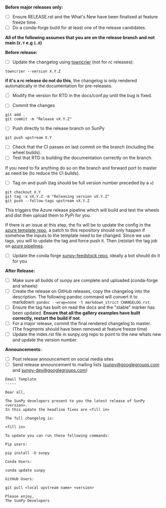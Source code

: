 **Before major releases only:**
- [ ] Ensure RELEASE.rst and the What's New have been finalised at feature freeze time.
- [ ] Do a conda-forge build for at least one of the release candidates.

**All of the following assumes that you are on the release branch and not main (`X.Y` e.g `1.0`)**

**Before release:**

- [ ] Update the changelog using [towncrier](https://pypi.org/project/towncrier/) (not for rc releases):
```
towncrier --version X.Y.Z
```
**if it's a rc release do not do this**, the changelog is only rendered automatically in the documentation for pre-releases.

- [ ] Modify the version for RTD in the docs/conf.py until the bug is fixed.

- [ ] Commit the changes
```
git add .
git commit -m "Release vX.Y.Z"
```

- [ ] Push directly to the release branch on SunPy
```
git push upstream X.Y
```
- [ ] Check that the CI passes on last commit on the branch (including the wheel builds).
- [ ] Test that RTD is building the documentation correctly on the branch.

If you need to fix anything do so on the branch and forward port to master as need be (to reduce the CI builds).

- [ ] Tag on and push (tag should be full version number preceded by a `v`)
```
git checkout X.Y
git tag -a vX.Y.Z -m "Releasing version vX.Y.Z"
git push --follow-tags upstream vX.Y.Z
```
This triggers the Azure release pipeline which will build and test the wheels and dist then upload them to PyPi for you.


If there is an issue at this step, the fix will be to update the config in the [azure template repo](https://github.com/OpenAstronomy/azure-pipelines-templates), a patch to this repository should only happen if somehow the inputs to the template need to be changed.
Since we use tags, you will to update the tag and force push it.
Then (re)start the tag job on [azure pipelines](https://dev.azure.com/sunpy/sunpy/_build?definitionId=4).

- [ ] Update the conda forge [sunpy-feedstock repo](https://github.com/conda-forge/sunpy-feedstock), ideally a bot should do it for you

**After Release:**
- [ ] Make sure all builds of sunpy are complete and uploaded (conda-forge and wheels)
- [ ] Create the release on GitHub releases, copy the changelog into the description. The following pandoc command will convert it to markdown: `pandoc --wrap=none -t markdown_strict CHANGELOG.rst`.
- [ ] Ensure the tag has built on read the docs and the "stable" marker has been updated. **Ensure that all the gallery examples have built correctly, restart the build if not**.
- [ ] For a major release, commit the final rendered changelog to master. (The fragments should have been removed at feature freeze time)
- [ ] Update the index.rst file in sunpy.org repo to point to the new whats new and update the version number.

**Announcements:**
- [ ] Post release announcement on social media sites
- [ ] Send release announcement to mailing lists (sunpy@googlegroups.com and sunpy-dev@googlegroups.com)
``` 
Email Template
-----

Dear all,

The SunPy developers present to you the latest release of SunPy <version>.
In this update the headline fixes are <fill in>

The full changelog is:

<fill in>

To update you can run these following commands:

Pip users:

pip install -U sunpy

Conda Users:

conda update sunpy

GitHub Users:

git pull <local upstream name> <version>

Please enjoy,
The SunPy Developers
```